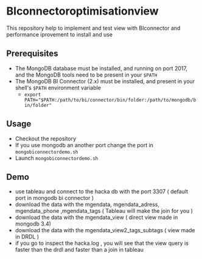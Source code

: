 BIconnectoroptimisationview
===========================

This repository help to implement and test view with BIconnector and performance iprovement to install and use 

Prerequisites
-------------

* The MongoDB database must be installed, and running on port 2017, and the MongoDB tools need to be present in your `$PATH`
* The MongoDB BI Connector (2.x) must be installed, and present in your shell's `$PATH` environment variable
    * `export PATH="$PATH:/path/to/bi/connector/bin/folder:/path/to/mongodb/bin/folder"`

Usage
-----

* Checkout the repository 
* If you use mongodb an another port change the port in `mongobiconnectordemo.sh`
* Launch `mongobiconnectordemo.sh`

Demo 
-----

* use tableau and connect to the hacka db with the port 3307 ( default port in mongodb bi connector ) 
* download the data with the mgendata, mgendata_adress, mgendata_phone ,mgendata_tags ( Tableau will make the join for you ) 
* download the data with the mgendata_view ( direct view made in mongodb 3.4) 
* download the data with the mgendata_view2_tags_subtags ( view made in DRDL ) 
* if you go to inspect the hacka.log , you will see that the view query is faster than the drdl and faster than a join in tableau

